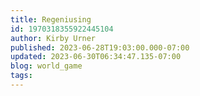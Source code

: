 ```yaml
---
title: Regeniusing
id: 1970318355922445104
author: Kirby Urner
published: 2023-06-28T19:03:00.000-07:00
updated: 2023-06-30T06:34:47.135-07:00
blog: world_game
tags: 
---
```


